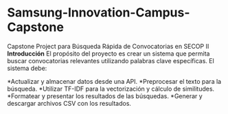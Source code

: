 # Samsung-Innovation-Campus-Capstone
Capstone Project para Búsqueda Rápida de Convocatorias en SECOP II
**Introducción**
El propósito del proyecto es crear un sistema que permita buscar convocatorias relevantes utilizando palabras clave específicas. El sistema debe:

*Actualizar y almacenar datos desde una API.
*Preprocesar el texto para la búsqueda.
*Utilizar TF-IDF para la vectorización y cálculo de similitudes.
*Formatear y presentar los resultados de las búsquedas.
*Generar y descargar archivos CSV con los resultados.
